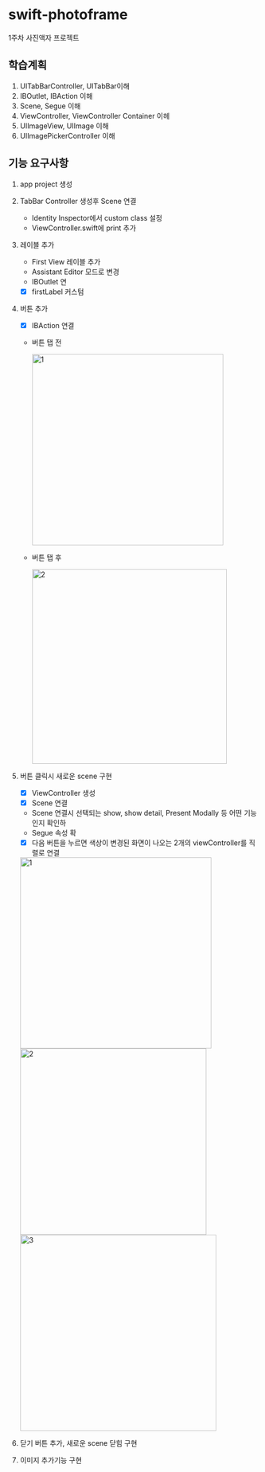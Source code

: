 # swift-photoframe
1주차 사진액자 프로젝트

## 학습계획
1. UITabBarController, UITabBar이해
2. IBOutlet, IBAction 이해
3. Scene, Segue 이해
4. ViewController, ViewController Container 이헤
5. UIImageView, UIImage 이해
6. UIImagePickerController 이해

## 기능 요구사항
1. app project 생성
2. TabBar Controller 생성후 Scene 연결
    - Identity Inspector에서 custom class 설정
    - ViewController.swift에 print 추가
3. 레이블 추가
    - First View 레이블 추가
    - Assistant Editor 모드로 변경
    - IBOutlet 연
    - [x] firstLabel 커스텀
4. 버튼 추가
    - [x] IBAction 연결
    - 버튼 탭 전
    
        <img width="384" alt="1" src="https://user-images.githubusercontent.com/86761640/223652431-fdd78e4a-99f9-42f7-97b1-d7e4b64da097.png">
    - 버튼 탭 후
    
        <img width="391" alt="2" src="https://user-images.githubusercontent.com/86761640/223652443-46d97d3e-0cf9-44c3-9fea-01bbd906604a.png">
5. 버튼 클릭시 새로운 scene 구현
    - [x] ViewController 생성
    - [x] Scene 연결
    - Scene 연결시 선택되는 show, show detail, Present Modally 등 어떤 기능인지 확인하
    - Segue 속성 확
    - [x] 다음 버튼을 누르면 색상이 변경된 화면이 나오는 2개의 viewController를 직렬로 연결
    <img width="384" alt="1" src="https://user-images.githubusercontent.com/86761640/223926682-9623cb19-fa5f-403f-b761-af415a566a19.png">
    <img width="374" alt="2" src="https://user-images.githubusercontent.com/86761640/223926689-41326983-a1f2-455e-9a3a-ede04917fffe.png">
    <img width="394" alt="3" src="https://user-images.githubusercontent.com/86761640/223926696-37c06533-535f-4234-b968-ead5467f7096.png">

6. 닫기 버튼 추가, 새로운 scene 닫힘 구현
7. 이미지 추가기능 구현
